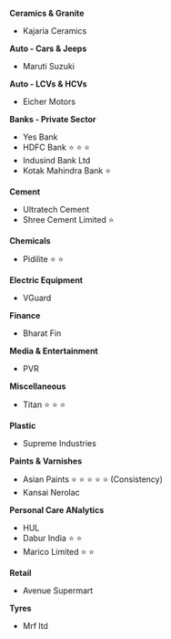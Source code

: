 **Ceramics & Granite**
- Kajaria Ceramics

**Auto - Cars & Jeeps**
- Maruti Suzuki

**Auto - LCVs & HCVs**
- Eicher Motors

**Banks - Private Sector**
- Yes Bank
- HDFC Bank :star: :star: :star:
- Indusind Bank Ltd
- Kotak Mahindra Bank :star:

**Cement**
- Ultratech Cement
- Shree Cement Limited :star:

**Chemicals**
- Pidilite :star: :star:

**Electric Equipment**
- VGuard

**Finance**
- Bharat Fin

**Media & Entertainment**
- PVR

**Miscellaneous**
- Titan :star: :star: :star:

**Plastic**
- Supreme Industries

**Paints & Varnishes**
- Asian Paints :star: :star: :star: :star: :star: (Consistency) 
- Kansai Nerolac

**Personal Care ANalytics**
- HUL
- Dabur India :star: :star:
- Marico Limited :star: :star: 

**Retail**
- Avenue Supermart

**Tyres**
- Mrf ltd
